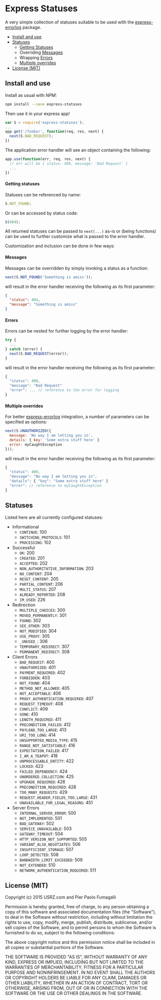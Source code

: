 Express Statuses
================

A very simple collection of statuses suitable to be used with the
[express-errorlog](https://www.npmjs.com/package/express-errorlog) package.

* [Install and use](#install-and-use)
* [Statuses](#statuses)
  * [Getting Statuses](#getting-statuses)
  * Overriding [Messages](#messages)
  * Wrapping [Errors](#errors)
  * [Multiple overrides](#multiple-overrides)
* [License (MIT)](#license-mit-)



Install and use
---------------

Install as usual with _NPM_:

```bash
npm install --save express-statuses
```

Then use it in your express app!

```javascript
var S = require('express-statuses');
...
app.get('/foobar', function(req, res, next) {
  next(S.BAD_REQUEST);
})
```

The application error handler will see an object containing the following:

```javascript
app.use(function(err, req, res, next) {
  // err will be { status: 400, message: 'Bad Request' }
  ...
})
```

#### Getting statuses

Statuses can be referenced by name:

```javascript
S.NOT_FOUND;
```

Or can be accessed by status code:

```javascript
S(404);
```

All returned statuses can be passed to `next(...)` as-is or (being functions)
can be used to further customize what is passed to the error handler.

Customization and inclusion can be done in few ways:

#### Messages

Messages can be overridden by simply invoking a status as a function:

```javascript
next(S.NOT_FOUND('Something is amiss'));
```

will result in the error handler receiving the following as its first parameter:

```json
{
  "status": 404,
  "message": "Something is amiss"
}
```

#### Errors

Errors can be nested for further logging by the error handler:

```javascript
try {
  ...
} catch (error) {
  next(S.BAD_REQUEST(error));
}
```

will result in the error handler receiving the following as its first parameter:

```javascript
{
  "status": 400,
  "message": "Bad Request"
  "error": ... // reference to the error for logging
}
```

#### Multiple overrides

For better [express-errorlog](https://www.npmjs.com/package/express-errorlog)
integration, a number of parameters can be specified as options:

```javascript
next(S.UNAUTHORIZED({
  message: 'No way I am letting you in',
  details: { key: 'Some extra stuff here' }
  error: myCaughtException
}));
```

will result in the error handler receiving the following as its first parameter:

```javascript
{
  "status": 400,
  "message": "No way I am letting you in",
  "details": { "key": "Some extra stuff here" }
  "error": // reference to myCaughtException
}
```


Statuses
---------

Listed here are all currently configured statuses:

* Informational
  * `CONTINUE`: 100
  * `SWITCHING_PROTOCOLS`: 101
  * `PROCESSING`: 102
* Successful
  * `OK`: 200
  * `CREATED`: 201
  * `ACCEPTED`: 202
  * `NON_AUTHORITATIVE_INFORMATION`: 203
  * `NO_CONTENT`: 204
  * `RESET_CONTENT`: 205
  * `PARTIAL_CONTENT`: 206
  * `MULTI_STATUS`: 207
  * `ALREADY_REPORTED`: 208
  * `IM_USED`: 226
* Redirection
  * `MULTIPLE_CHOICES`: 300
  * `MOVED_PERMANENTLY`: 301
  * `FOUND`: 302
  * `SEE_OTHER`: 303
  * `NOT_MODIFIED`: 304
  * `USE_PROXY`: 305
  * `_UNUSED_`: 306
  * `TEMPORARY_REDIRECT`: 307
  * `PERMANENT_REDIRECT`: 308
* Client Errors
  * `BAD_REQUEST`: 400
  * `UNAUTHORIZED`: 401
  * `PAYMENT_REQUIRED`: 402
  * `FORBIDDEN`: 403
  * `NOT_FOUND`: 404
  * `METHOD_NOT_ALLOWED`: 405
  * `NOT_ACCEPTABLE`: 406
  * `PROXY_AUTHENTICATION_REQUIRED`: 407
  * `REQUEST_TIMEOUT`: 408
  * `CONFLICT`: 409
  * `GONE`: 410
  * `LENGTH_REQUIRED`: 411
  * `PRECONDITION_FAILED`: 412
  * `PAYLOAD_TOO_LARGE`: 413
  * `URI_TOO_LONG`: 414
  * `UNSUPPORTED_MEDIA_TYPE`: 415
  * `RANGE_NOT_SATISFIABLE`: 416
  * `EXPECTATION_FAILED`: 417
  * `I_AM_A_TEAPOT`: 418
  * `UNPROCESSABLE_ENTITY`: 422
  * `LOCKED`: 423
  * `FAILED_DEPENDENCY`: 424
  * `UNORDERED_COLLECTION`: 425
  * `UPGRADE_REQUIRED`: 426
  * `PRECONDITION_REQUIRED`: 428
  * `TOO_MANY_REQUESTS`: 429
  * `REQUEST_HEADER_FIELDS_TOO_LARGE`: 431
  * `UNAVAILABLE_FOR_LEGAL_REASONS`: 451
* Server Errors
  * `INTERNAL_SERVER_ERROR`: 500
  * `NOT_IMPLEMENTED`: 501
  * `BAD_GATEWAY`: 502
  * `SERVICE_UNAVAILABLE`: 503
  * `GATEWAY_TIMEOUT`: 504
  * `HTTP_VERSION_NOT_SUPPORTED`: 505
  * `VARIANT_ALSO_NEGOTIATES`: 506
  * `INSUFFICIENT_STORAGE`: 507
  * `LOOP_DETECTED`: 508
  * `BANDWIDTH_LIMIT_EXCEEDED`: 509
  * `NOT_EXTENDED`: 510
  * `NETWORK_AUTHENTICATION_REQUIRED`: 511






License (MIT)
-------------

Copyright (c) 2015 USRZ.com and Pier Paolo Fumagalli

Permission is hereby granted, free of charge, to any person obtaining a copy of
this software and associated documentation files (the "Software"), to deal in
the Software without restriction, including without limitation the rights to
use, copy, modify, merge, publish, distribute, sublicense, and/or sell copies of
the Software, and to permit persons to whom the Software is furnished to do so,
subject to the following conditions:

The above copyright notice and this permission notice shall be included in all
copies or substantial portions of the Software.

THE SOFTWARE IS PROVIDED "AS IS", WITHOUT WARRANTY OF ANY KIND, EXPRESS OR
IMPLIED, INCLUDING BUT NOT LIMITED TO THE WARRANTIES OF MERCHANTABILITY,
FITNESS FOR A PARTICULAR PURPOSE AND NONINFRINGEMENT. IN NO EVENT SHALL THE
AUTHORS OR COPYRIGHT HOLDERS BE LIABLE FOR ANY CLAIM, DAMAGES OR OTHER
LIABILITY, WHETHER IN AN ACTION OF CONTRACT, TORT OR OTHERWISE, ARISING FROM,
OUT OF OR IN CONNECTION WITH THE SOFTWARE OR THE USE OR OTHER DEALINGS IN THE
SOFTWARE.

